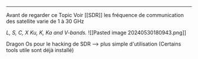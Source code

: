
---
Avant de regarder ce Topic Voir [[SDR]]
les fréquence de communication des satellite varie de 1 à 30 GHz

*L, S, C, X Ku, K, Ka and V-bands.*
![[Pasted image 20240530180943.png]]

Dragon Os pour le hacking de SDR --> plus simple d'utilisation (Certains tools utile sont déjà installé)